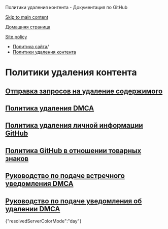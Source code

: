 Политики удаления контента - Документация по GitHub

[Skip to main content](#main-content)

[Домашняя страница](/ru)

[Site policy](/ru/site-policy)

* [Политика сайта](/ru/site-policy)/
* [Политики удаления контента](/ru/site-policy/content-removal-policies)

Политики удаления контента
==========

[Отправка запросов на удаление содержимого](/ru/site-policy/content-removal-policies/submitting-content-removal-requests)
----------

[Политика удаления DMCA](/ru/site-policy/content-removal-policies/dmca-takedown-policy)
----------

[Политика удаления личной информации GitHub](/ru/site-policy/content-removal-policies/github-private-information-removal-policy)
----------

[Политика GitHub в отношении товарных знаков](/ru/site-policy/content-removal-policies/github-trademark-policy)
----------

[Руководство по подаче встречного уведомления DMCA](/ru/site-policy/content-removal-policies/guide-to-submitting-a-dmca-counter-notice)
----------

[Руководство по подаче уведомления об удалении DMCA](/ru/site-policy/content-removal-policies/guide-to-submitting-a-dmca-takedown-notice)
----------

{"resolvedServerColorMode":"day"}
